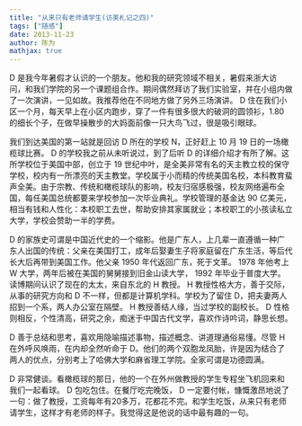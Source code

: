 ```yaml
---
title: "从来只有老师请学生(访美札记之四)"
tags: ["随感"]
date: 2013-11-23
author: 陈为
mathjax: true
---
```




D 是我今年暑假才认识的一个朋友。他和我的研究领域不相关，暑假来浙大访问，和我们学院的另一个课题组合作。期间偶然拜访了我们实验室，并在小组内做了一次演讲，一见如故。我推荐他在不同地方做了另外三场演讲。 D 住在我们小区一个月，每天早上在小区内跑步，穿了一件有很多很大的破洞的圆领衫，1.80 的细长个子，在做早操散步的大妈面前像一只大鸟飞过，很是吸引眼球。

我们到达美国的第一站就是回访 D 所在的学校 N，正好赶上 10 月 19 日的一场橄榄球比赛。 D 的学校我之前从未听说过，到了后听 D 的详细介绍才有所了解。这所学校位于美国中部，创立于 19 世纪中叶，是全美非常有名的天主教立校的保守学校，校内有一所漂亮的天主教堂。学校属于小而精的传统美国名校，本科教育蜚声全美。由于宗教、传统和橄榄球队的影响，校友归宿感极强，校友网络遍布全国，每任美国总统都要来学校参加一次毕业典礼。学校管理的基金达 90 亿美元，相当有钱和人性化：本校职工去世，帮助安排其家属就业；本校职工的小孩读私立大学，学校会赞助一半的学费。

D 的家族史可谓是中国近代史的一个缩影。他是广东人，上几辈一直遵循一种广东人出国的传统：父亲在美国打工，成年后娶妻生子将家庭留在广东生活，等后代长大后再带到美国工作。他父亲 1950 年代返回广东，死于文革。 1978 年他考上 W 大学，两年后被在美国的舅舅接到旧金山读大学， 1992 年毕业于普度大学。读博期间认识了现在的太太，来自东北的 H 教授。 H 教授性格大方，善于交际，从事的研究方向和 D 不一样，但都是计算机学科。学校为了留住 D，把夫妻两人招到一个系，两人办公室在隔壁。 H 教授善结人缘，当过学校的副校长。 D 性格则相反，个性清高，研究之余，痴迷于中国古代文学，喜欢作诗吟词，静思长想。

D 善于总结和思考，喜欢用隐喻描述事物，描述概念、讲道理通俗易懂。尽管 H 在外呼风唤雨，在内却全然听命于 D。他们的两个双胞龙凤胎，许是因为结合了两人的优点，分别考上了哈佛大学和麻省理工学院。全家可谓是功德圆满。

D 非常健谈。看橄榄球的那日，他的一个在外州做教授的学生专程坐飞机回来和我们一起看球。 D 包吃包住。在餐厅吃完晚饭， D 一定要付帐，慷慨激昂地说了一句：做了教授，工资每年有20多万，花都花不完。和学生吃饭，从来只有老师请学生，这样才有老师的样子。我觉得这是他说的话中最有趣的一句。